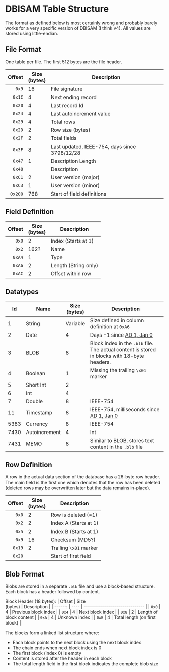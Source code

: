 DBISAM Table Structure
======================
The format as defined below is most certainly wrong and probably barely works for a very specific version of DBISAM (I think v4). All values are stored using little-endian.


File Format
-----------

One table per file. The first 512 bytes are the file header.

|  Offset  | Size<br>(bytes) | Description |
|  ------: | ---- | -------------------- |
|  `0x9`   | 16   | File signature       |
|  `0x1C`  | 4    | Next ending record   |
|  `0x20`  | 4    | Last record Id       |
|  `0x24`  | 4    | Last autoincrement value |
|  `0x29`  | 4    | Total rows           |
|  `0x2D`  | 2    | Row size (bytes)     |
|  `0x2F`  | 2    | Total fields         |
|  `0x3F`  | 8    | Last updated, IEEE-754, days since 3798/12/28 |
|  `0x47`  | 1    | Description Length   |
|  `0x48`  |      | Description          |
|  `0xC1`  | 2    | User version (major) |
|  `0xC3`  | 1    | User version (minor) |
|  `0x200` | 768  | Start of field definitions |

Field Definition
----------------

|  Offset  | Size<br>(bytes) | Description   |
|  ------: | ---- | --------------------- |
|  `0x0`   | 2    | Index (Starts at 1)   |
|  `0x2`   | 162? | Name                  |
|  `0xA4`  | 1    | Type                  |
|  `0xA6`  | 2    | Length (String only)  |
|  `0xAC`  | 2    | Offset within row     |


Datatypes
---------

| Id | Name      | Size<br>(bytes) | Description   |
| -- | --------- | --- |----------------------- |
| 1  | String    | Variable | Size defined in column definition at `0xA6` |
| 2  | Date      | 4 | Days -1 since [AD 1, Jan 0](https://en.wikipedia.org/wiki/List_of_non-standard_dates#January_0) |
| 3  | BLOB      | 8 | Block index in the `.blb` file. The actual content is stored in blocks with 18-byte headers. |
| 4  | Boolean   | 1 | Missing the trailing `\x01` marker |
| 5  | Short Int | 2 |           |
| 6  | Int       | 4 |           |
| 7  | Double    | 8 | IEEE-754  |
| 11 | Timestamp | 8 | IEEE-754, milliseconds since [AD 1, Jan 0](https://en.wikipedia.org/wiki/List_of_non-standard_dates#January_0) |
| 5383 | Currency | 8 | IEEE-754  |
| 7430 | Autoincrement | 4 | Int  |
| 7431 | MEMO     | 8 | Similar to BLOB, stores text content in the `.blb` file |


Row Definition
--------------

A row in the actual data section of the database has a 26-byte row header. The main field is the first one which denotes that the row has been deleted (deleted rows may be overwritten later but the data remains in-place).

|  Offset  | Size<br>(bytes) | Description |
|  ------: | ---- | ---------------------- |
|  `0x0`   | 2    | Row is deleted (=1)    |
|  `0x2`   | 2    | Index A (Starts at 1)  |
|  `0x5`   | 2    | Index B (Starts at 1)  |
|  `0x9`   | 16   | Checksum (MD5?)        |
|  `0x19`  | 2    | Trailing `\x01` marker |
|  `0x20`  |      | Start of first field   |

Blob Format
-----------

Blobs are stored in a separate `.blb` file and use a block-based structure. Each block has a header followed by content.

Block Header (18 bytes):
|  Offset  | Size<br>(bytes) | Description         |
|  ------: | ---- | ------------------------------ |
|  `0x0`   | 4    | Previous block index           |
|  `0x4`   | 4    | Next block index               |
|  `0x8`   | 2    | Length of block content        |
|  `0xA`   | 4    | Unknown index                  |
|  `0xE`   | 4    | Total length (on first block)  |

The blocks form a linked list structure where:
- Each block points to the next block using the next block index
- The chain ends when next block index is 0
- The first block (index 0) is empty
- Content is stored after the header in each block
- The total length field in the first block indicates the complete blob size
